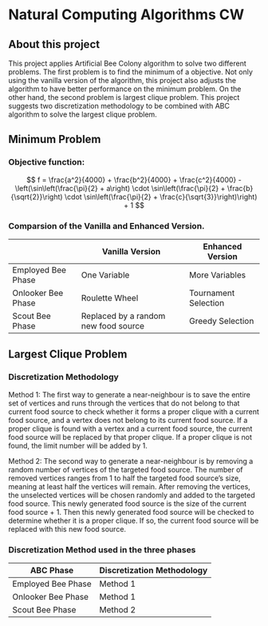 # Natural Computing Algorithms CW


## About this project
This project applies Artificial Bee Colony algorithm to solve two different problems. The first problem is to find the minimum of a objective. Not only using the vanilla version of the algorithm, this project also adjusts the algorithm to have better performance on the minimum problem. On the other hand, the second problem is largest clique problem. This project suggests two discretization methodology to be combined with ABC algorithm to solve the largest clique problem. 

## Minimum Problem

### Objective function: 
$$
f = \frac{a^2}{4000} + \frac{b^2}{4000} + \frac{c^2}{4000} - \left(\sin\left(\frac{\pi}{2} + a\right) \cdot \sin\left(\frac{\pi}{2} + \frac{b}{\sqrt{2}}\right) \cdot \sin\left(\frac{\pi}{2} + \frac{c}{\sqrt{3}}\right)\right) + 1
$$

### Comparsion of the Vanilla and Enhanced Version. 
|  | Vanilla Version | Enhanced Version |
|----------|----------|----------|
| Employed Bee Phase | One Variable | More Variables |
| Onlooker Bee Phase | Roulette Wheel | Tournament Selection |
| Scout Bee Phase | Replaced by a random new food source | Greedy Selection |


## Largest Clique Problem
### Discretization Methodology
Method 1: The first way to generate a near-neighbour is to save the entire set of vertices and runs through the vertices that do not belong to that current food source to check whether it forms a proper clique with a current food source, and a vertex does not belong to its current food source. If a proper clique is found with a vertex and a current food source, the current food source will be replaced by that proper clique. If a proper clique is not found, the limit number will be added by 1. 

Method 2: The second way to generate a near-neighbour is by removing a random number of vertices of the targeted food source. The number of removed vertices ranges from 1 to half the targeted food source’s size, meaning at least half the vertices will remain. After removing the vertices, the unselected vertices will be chosen randomly and added to the targeted food source. This newly generated food source is the size of the current food source + 1. Then this newly generated food source will be checked to determine whether it is a proper clique. If so, the current food source will be replaced with this new food source. 


### Discretization Method used in the three phases
| ABC Phase | Discretization Methodology | 
|----------|----------|
| Employed Bee Phase | Method 1 |
| Onlooker Bee Phase | Method 1 | 
| Scout Bee Phase | Method 2 | 
